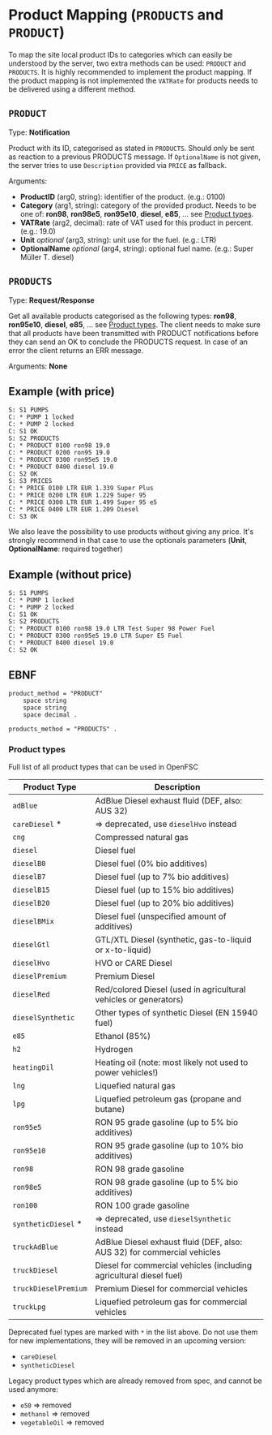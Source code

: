 # Product Mapping (`PRODUCTS` and `PRODUCT`)

To map the site local product IDs to categories which can easily be understood by the server, two extra methods can be used: `PRODUCT` and `PRODUCTS`.
It is highly recommended to implement the product mapping. If the product mapping is not implemented the `VATRate` for products needs to be delivered using a different method.

## `PRODUCT`

Type: **Notification**

Product with its ID, categorised as stated in `PRODUCTS`. Should only be sent as reaction to a previous PRODUCTS message. If `OptionalName` is not given, the server tries to use `Description` provided via `PRICE` as fallback.

Arguments:

- **ProductID** (arg0, string): identifier of the product. (e.g.: 0100)
- **Category** (arg1, string): category of the provided product. Needs to be one of: **ron98**, **ron98e5**, **ron95e10**, **diesel**, **e85**, ... see [Product types](#Product-types).
- **VATRate** (arg2, decimal): rate of VAT used for this product in percent. (e.g.: 19.0)
- **Unit** *optional* (arg3, string): unit use for the fuel. (e.g.: LTR)
- **OptionalName** *optional* (arg4, string): optional fuel name. (e.g.: Super Müller T. diesel)

## `PRODUCTS`

Type: **Request/Response**

Get all available products categorised as the following types: **ron98**, **ron95e10**, **diesel**, **e85**, ... see [Product types](#Product-types). The client needs to make sure that all products have been transmitted with PRODUCT notifications before they can send an OK to conclude the PRODUCTS request. In case of an error the client returns an ERR message.

Arguments: **None**

## Example (with price)

```text
S: S1 PUMPS
C: * PUMP 1 locked
C: * PUMP 2 locked
C: S1 OK
S: S2 PRODUCTS
C: * PRODUCT 0100 ron98 19.0
C: * PRODUCT 0200 ron95 19.0
C: * PRODUCT 0300 ron95e5 19.0
C: * PRODUCT 0400 diesel 19.0
C: S2 OK
S: S3 PRICES
C: * PRICE 0100 LTR EUR 1.339 Super Plus
C: * PRICE 0200 LTR EUR 1.229 Super 95
C: * PRICE 0300 LTR EUR 1.499 Super 95 e5
C: * PRICE 0400 LTR EUR 1.209 Diesel
C: S3 OK
```

We also leave the possibility to use products without giving any price. It's strongly recommend in that case to use the optionals parameters (**Unit**, **OptionalName**: required together)

## Example (without price)

```text
S: S1 PUMPS
C: * PUMP 1 locked
C: * PUMP 2 locked
C: S1 OK
S: S2 PRODUCTS
C: * PRODUCT 0100 ron98 19.0 LTR Test Super 98 Power Fuel
C: * PRODUCT 0300 ron95e5 19.0 LTR Super E5 Fuel
C: * PRODUCT 0400 diesel 19.0
C: S2 OK
```

## EBNF

```text
product_method = "PRODUCT"
    space string
    space string
    space decimal .

products_method = "PRODUCTS" .
```

### Product types

Full list of all product types that can be used in OpenFSC

| Product Type         | Description                                                             |
| -------------------- | ----------------------------------------------------------------------- |
| `adBlue`             | AdBlue Diesel exhaust fluid (DEF, also: AUS 32)                         |
| `careDiesel` *       | => deprecated, use `dieselHvo` instead                                  |
| `cng`                | Compressed natural gas                                                  |
| `diesel`             | Diesel fuel                                                             |
| `dieselB0`           | Diesel fuel (0% bio additives)                                          |
| `dieselB7`           | Diesel fuel (up to 7% bio additives)                                    |
| `dieselB15`          | Diesel fuel (up to 15% bio additives)                                   |
| `dieselB20`          | Diesel fuel (up to 20% bio additives)                                   |
| `dieselBMix`         | Diesel fuel (unspecified amount of additives)                           |
| `dieselGtl`          | GTL/XTL Diesel (synthetic, gas-to-liquid or x-to-liquid)                |
| `dieselHvo`          | HVO or CARE Diesel                                                      |
| `dieselPremium`      | Premium Diesel                                                          |
| `dieselRed`          | Red/colored Diesel (used in agricultural vehicles or generators)        |
| `dieselSynthetic`    | Other types of synthetic Diesel (EN 15940 fuel)                         |
| `e85`                | Ethanol (85%)                                                           |
| `h2`                 | Hydrogen                                                                |
| `heatingOil`         | Heating oil (note: most likely not used to power vehicles!)             |
| `lng`                | Liquefied natural gas                                                   |
| `lpg`                | Liquefied petroleum gas (propane and butane)                            |
| `ron95e5`            | RON 95 grade gasoline (up to 5% bio additives)                          |
| `ron95e10`           | RON 95 grade gasoline (up to 10% bio additives)                         |
| `ron98`              | RON 98 grade gasoline                                                   |
| `ron98e5`            | RON 98 grade gasoline (up to 5% bio additives)                          |
| `ron100`             | RON 100 grade gasoline                                                  |
| `syntheticDiesel` *  | => deprecated, use `dieselSynthetic` instead                            |
| `truckAdBlue`        | AdBlue Diesel exhaust fluid (DEF, also: AUS 32) for commercial vehicles |
| `truckDiesel`        | Diesel for commercial vehicles (including agricultural diesel fuel)     |
| `truckDieselPremium` | Premium Diesel for commercial vehicles                                  |
| `truckLpg`           | Liquefied petroleum gas for commercial vehicles                         |

Deprecated fuel types are marked with `*` in the list above. Do not use them for new implementations, they will be removed in an upcoming version:

- `careDiesel`
- `syntheticDiesel`

Legacy product types which are already removed from spec, and cannot be used anymore:

- `e50` => removed
- `methanol` => removed
- `vegetableOil` => removed
